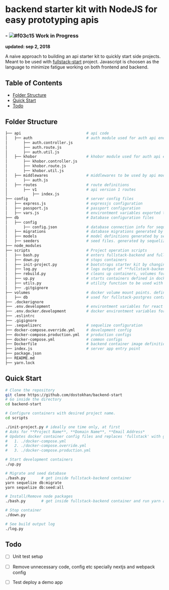 # backend starter kit with NodeJS for easy prototyping apis
### - ![#f03c15](https://placehold.it/15/f03c15/000000?text=+) Work in Progress 
**updated: sep 2, 2018**

A naive approach to building an api starter kit to quickly start side projects.
Meant to be used with [fullstack-start](https://github.com/dostokhan/fullstack-start) project.
Javascript is choosen as the language to minimize fatigue working on both frontend and backend.

## Table of Contents
  - [Folder Structure](#folder-structure)
  - [Quick Start](#quick-start)
  - [Todo](#todo)


## Folder Structure
```bash
├── api                             # api code
│   ├── auth                        # auth module used for auth api endrpoints /auth
│       ├── auth.controller.js      
│       ├── auth.route.js                        
│       ├── auth.util.js                        
│   ├── khobor                      # khobor module used for auth api endrpoints /khobor
│       ├── khobor.controller.js      
│       ├── khobor.route.js                        
│       ├── khobor.util.js                        
│   ├── middlewares                 # middlewares to be used by api modules i.e. auth, khobor etc
│       ├── auth.js
│   ├── routes                      # route definitions
│       ├── v1                      # api version 1 routes
│           ├── index.js
├── config                          # server config files
│   ├── express.js                  # expressjs configuration
│   ├── passport.js                 # passport configuration
│   ├── vars.js                     # environtment variables exported to be consumed by express app
├── db                              # Database configuration files
│   ├── config                      
│       ├── config.json             # database connection info for sequelize ORM
│   ├── migrations                  # database migrations generated by sequelize-cli
│   ├── models                      # model definitions generated by sequelize-cli
│   ├── seeders                     # seed files. generated by sequelize-cli
├── node_modules
├── scripts                         # Project operation scripts
│   ├── bash.py                     # enters fullstack-backend and fullstack-postgres containers
│   ├── down.py                     # stops containers 
│   ├── init-project.py             # bootstraps starter kit by changing config files 
│   ├── log.py                      # logs output of **fullstack-backend** container
│   ├── rebuild.py                  # cleans up containers, volumes for rebuilding docker image
│   ├── up.py                       # starts containers defined in docker-compose files
│   ├── utils.py                    # utility function to be used with other scripts
│   ├── .gitgignore
├── volumes                         # docker volume mount points. defined in docker-compose files                         
│   ├── db                          # used for fullstack-postgres container
├── .dockerignore 
├── .env.development                # environtment variables for react app 
├── .env.docker.development         # docker environtment variables for development config
├── .eslintrc
├── .gigignore
├── .sequelizerc                    # sequelize configuration 
├── docker-compose.override.yml     # development config
├── docker-compose.production.yml   # production configs
├── docker-compose.yml              # common configs
├── Dockerfile                      # backend container image definition
├── index.js                        # server app entry point
├── package.json                    
├── README.md
├── yarn.lock

```

## Quick Start

```bash
# Clone the repository
git clone https://github.com/dostokhan/backend-start 
# Go inside the directory
cd backend-start

# Configure containers with desired project name.
cd scripts

./init-project.py # ideally one time only, at first
# Asks for **Project Name**, **Domain Name**, **Email Address* 
# Updates docker container config files and replaces 'fullstack' with given **Project Name**. i.e. network name
#   1. ./docker-compose.yml
#   2. ./docker-compose.override.yml
#   3. ./docker-compose.production.yml

# Start development containers
./up.py

# Migrate and seed database
./bash.py       # get inside fullstack-backend container
yarn sequelize db:migrate 
yarn sequelize db:seed:all

# Install/Remove node packages
./bash.py       # get inside fullstack-backend container and run yarn add/remove packages

# Stop container
./down.py

# See build output log
./log.py
```


## Todo
-  [ ] Unit test setup
-  [ ] Remove unnecessary code, config etc specially nextjs and webpack config
-  [ ] Test deploy a demo app

